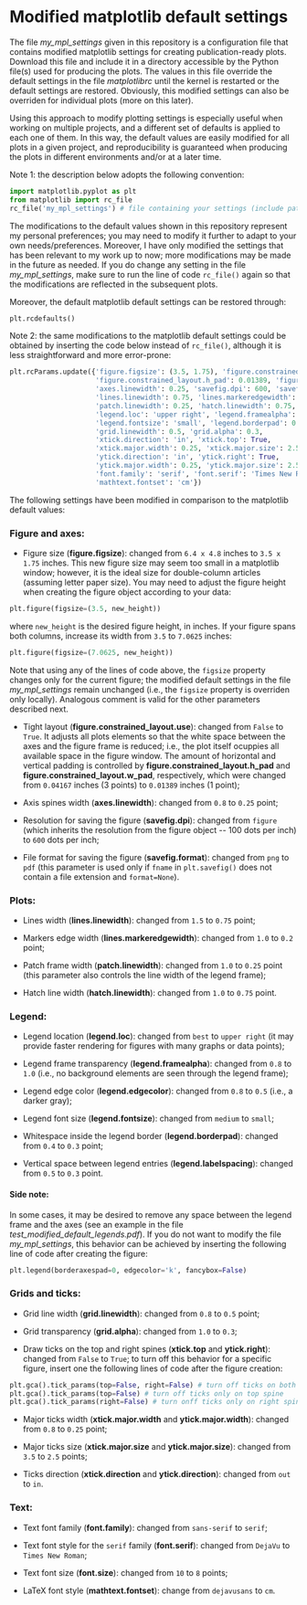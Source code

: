 # Modified matplotlib default settings

The file *my_mpl_settings* given in this repository is a configuration file that contains modified matplotlib settings for creating publication-ready plots. Download this file and include it in a directory accessible by the Python file(s) used for producing the plots. The values in this file override the default settings in the file *matplotlibrc* until the kernel is restarted or the default settings are restored. Obviously, this modified settings can also be overriden for individual plots (more on this later).

Using this approach to modify plotting settings is especially useful when working on multiple projects, and a different set of defaults is applied to each one of them. In this way, the default values are easily modified for all plots in a given project, and reproducibility is guaranteed when producing the plots in different environments and/or at a later time.

Note 1: the description below adopts the following convention:
```python
import matplotlib.pyplot as plt
from matplotlib import rc_file
rc_file('my_mpl_settings') # file containing your settings (include path if not located in the current directory)
```

The modifications to the default values shown in this repository represent my personal preferences; you may need to modify it further to adapt to your own needs/preferences. Moreover, I have only modified the settings that has been relevant to my work up to now; more modifications may be made in the future as needed. If you do change any setting in the file *my_mpl_settings*, make sure to run the line of code ```rc_file()``` again so that the modifications are reflected in the subsequent plots.

Moreover, the default matplotlib default settings can be restored through:
```python
plt.rcdefaults()
```

Note 2: the same modifications to the matplotlib default settings could be obtained by inserting the code below instead of ```rc_file()```, although it is less straightforward and more error-prone:
```python
plt.rcParams.update({'figure.figsize': (3.5, 1.75), 'figure.constrained_layout.use': True, 
                     'figure.constrained_layout.h_pad': 0.01389, 'figure.constrained_layout.w_pad': 0.01389,
                     'axes.linewidth': 0.25, 'savefig.dpi': 600, 'savefig.format': 'pdf',
                     'lines.linewidth': 0.75, 'lines.markeredgewidth': 0.2, 
                     'patch.linewidth': 0.25, 'hatch.linewidth': 0.75,
                     'legend.loc': 'upper right', 'legend.framealpha': 1, 'legend.edgecolor': '0.5', 
                     'legend.fontsize': 'small', 'legend.borderpad': 0.3, 'legend.labelspacing': 0.3,
                     'grid.linewidth': 0.5, 'grid.alpha': 0.3, 
                     'xtick.direction': 'in', 'xtick.top': True, 
                     'xtick.major.width': 0.25, 'xtick.major.size': 2.5,
                     'ytick.direction': 'in', 'ytick.right': True, 
                     'ytick.major.width': 0.25, 'ytick.major.size': 2.5,
                     'font.family': 'serif', 'font.serif': 'Times New Roman', 'font.size': 8,
                     'mathtext.fontset': 'cm'})   
```

The following settings have been modified in comparison to the matplotlib default values:

### Figure and axes:

* Figure size (**figure.figsize**): changed from ```6.4 x 4.8``` inches to ```3.5 x 1.75``` inches. This new figure size may seem too small in a matplotlib window; however, it is the ideal size for double-column articles (assuming letter paper size). You may need to adjust the figure height when creating the figure object according to your data:
```python 
plt.figure(figsize=(3.5, new_height))
```

where ```new_height``` is the desired figure height, in inches. If your figure spans both columns, increase its width from ```3.5``` to ```7.0625``` inches:
```python 
plt.figure(figsize=(7.0625, new_height))
```

Note that using any of the lines of code above, the ```figsize``` property changes only for the current figure; the modified default settings in the file *my_mpl_settings* remain unchanged (i.e., the ```figsize``` property is overriden only locally). Analogous comment is valid for the other parameters described next.

* Tight layout (**figure.constrained_layout.use**): changed from ```False``` to ```True```. It adjusts all plots elements so that the white space between the axes and the figure frame is reduced; i.e., the plot itself ocuppies all available space in the figure window. The amount of horizontal and vertical padding is controlled by **figure.constrained_layout.h_pad** and **figure.constrained_layout.w_pad**, respectively, which were changed from ```0.04167``` inches (3 points) to ```0.01389``` inches (1 point);

* Axis spines width (**axes.linewidth**): changed from ```0.8``` to ```0.25``` point;

* Resolution for saving the figure (**savefig.dpi**): changed from ```figure``` (which inherits the resolution from the figure object -- 100 dots per inch) to ```600``` dots per inch;

* File format for saving the figure (**savefig.format**): changed from ```png``` to ```pdf``` (this parameter is used only if ```fname``` in ```plt.savefig()``` does not contain a file extension and ```format=None```).

### Plots:

* Lines width (**lines.linewidth**): changed from ```1.5``` to ```0.75``` point;

* Markers edge width (**lines.markeredgewidth**): changed from ```1.0``` to ```0.2``` point;

* Patch frame width (**patch.linewidth**): changed from ```1.0``` to ```0.25``` point (this parameter also controls the line width of the legend frame);

* Hatch line width (**hatch.linewidth**): changed from ```1.0``` to ```0.75``` point.

### Legend: 

* Legend location (**legend.loc**): changed from ```best``` to ```upper right``` (it may provide faster rendering for figures with many graphs or data points);

* Legend frame transparency (**legend.framealpha**): changed from ```0.8``` to ```1.0``` (i.e., no background elements are seen through the legend frame);

* Legend edge color (**legend.edgecolor**): changed from ```0.8``` to ```0.5``` (i.e., a darker gray);

* Legend font size (**legend.fontsize**): changed from ```medium``` to ```small```;

* Whitespace inside the legend border (**legend.borderpad**): changed from ```0.4``` to ```0.3``` point;

* Vertical space between legend entries (**legend.labelspacing**): changed from ```0.5``` to ```0.3``` point.

#### Side note:

In some cases, it may be desired to remove any space between the legend frame and the axes (see an example in the file *test_modified_default_legends.pdf*). If you do not want to modify the file *my_mpl_settings*, this behavior can be achieved by inserting the following line of code after creating the figure:
```python
plt.legend(borderaxespad=0, edgecolor='k', fancybox=False)
```

### Grids and ticks:

* Grid line width (**grid.linewidth**): changed from ```0.8``` to ```0.5``` point;

* Grid transparency (**grid.alpha**): changed from ```1.0``` to ```0.3```;

* Draw ticks on the top and right spines (**xtick.top** and **ytick.right**): changed from ```False``` to ```True```; to turn off this behavior for a specific figure, insert one the following lines of code after the figure creation:
```python
plt.gca().tick_params(top=False, right=False) # turn off ticks on both top and right spines
plt.gca().tick_params(top=False) # turn off ticks only on top spine
plt.gca().tick_params(right=False) # turn onff ticks only on right spine
```

* Major ticks width (**xtick.major.width** and **ytick.major.width**): changed from ```0.8``` to ```0.25``` point;

* Major ticks size (**xtick.major.size** and **ytick.major.size**): changed from ```3.5``` to ```2.5``` points;

* Ticks direction (**xtick.direction** and **ytick.direction**): changed from ```out``` to ```in```.

### Text:

* Text font family (**font.family**): changed from ```sans-serif``` to ```serif```;

* Text font style for the ```serif``` family (**font.serif**): changed from ```DejaVu``` to ```Times New Roman```;

* Text font size (**font.size**): changed from ```10``` to ```8``` points;

* LaTeX font style (**mathtext.fontset**): change from ```dejavusans``` to ```cm```.
